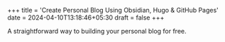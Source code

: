 +++
title = 'Create Personal Blog Using Obsidian, Hugo & GitHub Pages'
date = 2024-04-10T13:18:46+05:30
draft = false
+++

A straightforward way to building your personal blog for free.